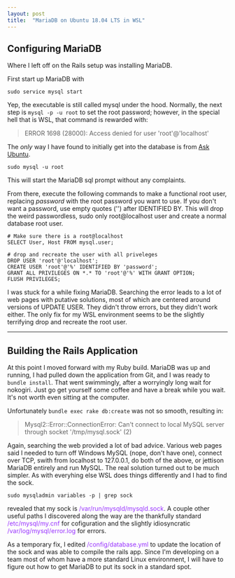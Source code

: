 ```yaml
---
layout: post
title:  "MariaDB on Ubuntu 18.04 LTS in WSL"
---
```

## Configuring MariaDB

Where I left off on the Rails setup was installing MariaDB.

First start up MariaDB with 
```
sudo service mysql start 
```

Yep, the executable is still called mysql under the hood. Normally, the next step is `mysql -p -u root` to set the root password; however, in the special hell that is WSL, that command is rewarded with:
>ERROR 1698 (28000): Access denied for user 'root'@'localhost'

The *only* way I have found to initially get into the database is from [Ask Ubuntu](https://askubuntu.com/questions/766334/cant-login-as-mysql-user-root-from-normal-user-account-in-ubuntu-16-04).
```
sudo mysql -u root
```
This will start the MariaDB sql prompt without any complaints.

From there, execute the following commands to make a functional root user, replacing *password* with the root password you want to use. If you don't want a password, use empty quotes ('') after IDENTIFIED BY. This will drop the weird passwordless, sudo only root@localhost user and create a normal database root user. 

```
# Make sure there is a root@localhost
SELECT User, Host FROM mysql.user;

# drop and recreate the user with all priveleges
DROP USER 'root'@'localhost';
CREATE USER 'root'@'%' IDENTIFIED BY 'password';
GRANT ALL PRIVILEGES ON *.* TO 'root'@'%' WITH GRANT OPTION;
FLUSH PRIVILEGES;
```

I was stuck for a while fixing MariaDB. Searching the error leads to a lot of web pages with putative solutions, most of which are centered around versions of UPDATE USER. They didn't throw errors, but they didn't work either. The only fix for my WSL environment seems to be the slightly terrifying drop and recreate the root user.

---
## Building the Rails Application

At this point I moved forward with my Ruby build. MariaDB was up and running, I had pulled down the application from Git, and I was ready to `bundle install`. That went swimmingly, after a worryingly long wait for nokogiri. Just go get yourself some coffee and have a break while you wait. It's not worth even sitting at the computer.

Unfortunately `bundle exec rake db:create` was not so smooth, resulting in:
>Mysql2::Error::ConnectionError: Can't connect to local MySQL server through socket '/tmp/mysql.sock' (2)

Again, searching the web provided a lot of bad advice. Various web pages said I needed to turn off Windows MySQL (nope, don't have one), connect over TCP, swith from localhost to 127.0.0.1, do both of the above, or jettison MariaDB entirely and run MySQL. The real solution turned out to be much simpler. As with everyhing else WSL does things differently and I had to find the sock.
```
sudo mysqladmin variables -p | grep sock
```
revealed that my sock is <span style="color:#9933FF">/var/run/mysqld/mysqld.sock</span>. A couple other useful paths I discovered along the way are the thankfully standard <span style="color:#9933FF">/etc/mysql/my.cnf</span> for cofiguration and the slightly idiosyncratic <span style="color:#9933FF">/var/log/mysql/error.log</span> for errors.

As a temporary fix, I edited <span style="color:#9933FF">/config/database.yml</span> to update the location of the sock and was able to compile the rails app. Since I'm developing on a team most of whom have a more standard Linux environment, I will have to figure out how to get MariaDB to put its sock in a standard spot.



